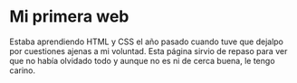 # Mi primera web
Estaba aprendiendo HTML y CSS el año pasado cuando tuve que dejalpo por cuestiones ajenas a mi voluntad.
Esta página sirvio de repaso para ver que no había olvidado todo y aunque no es ni de cerca buena, le tengo carino.
